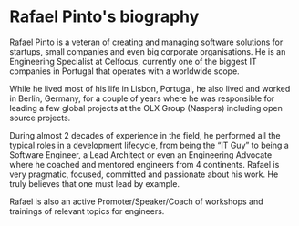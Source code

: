 # Rafael Pinto's biography

Rafael Pinto is a veteran of creating and managing software solutions for startups, small companies and even big corporate organisations. He is an Engineering Specialist at Celfocus, currently one of the biggest IT companies in Portugal that operates with a worldwide scope.

While he lived most of his life in Lisbon, Portugal, he also lived and worked in Berlin, Germany, for a couple of years where he was responsible for leading a few global projects at the OLX Group (Naspers) including open source projects.

During almost 2 decades of experience in the field, he performed all the typical roles in a development lifecycle, from being the “IT Guy” to being a Software Engineer, a Lead Architect or even an Engineering Advocate where he coached and mentored engineers from 4 continents. Rafael is very pragmatic, focused, committed and passionate about his work. He truly believes that one must lead by example.

Rafael is also an active Promoter/Speaker/Coach of workshops and trainings of relevant topics for engineers.
